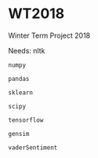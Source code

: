 # WT2018
Winter Term Project 2018


Needs:
	nltk
	
	numpy
	
	pandas
	
	sklearn
	
	scipy
	
	tensorflow
	
	gensim
	
	vaderSentiment
	
